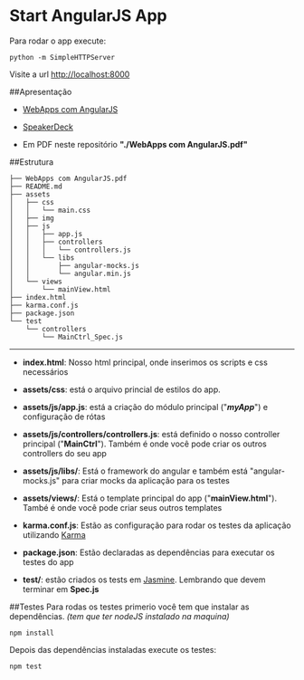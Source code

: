 Start AngularJS App
==================
Para rodar o app execute:

```
python -m SimpleHTTPServer
```
Visite a url [http://localhost:8000](http://localhost:8000)

##Apresentação
- [WebApps com AngularJS](http://vitorleal.github.io/angularjs-talk/)

- [SpeakerDeck](https://speakerdeck.com/vitorleal/webapps-com-angularjs)

- Em PDF neste repositório **"./WebApps com AngularJS.pdf"**



##Estrutura
```
├── WebApps com AngularJS.pdf
├── README.md
├── assets
│   ├── css
│   │   └── main.css
│   ├── img
│   ├── js
│   │   ├── app.js
│   │   ├── controllers
│   │   │   └── controllers.js
│   │   └── libs
│   │       ├── angular-mocks.js
│   │       └── angular.min.js
│   └── views
│       └── mainView.html
├── index.html
├── karma.conf.js
├── package.json
└── test
    └── controllers
        └── MainCtrl_Spec.js
```
***

- **index.html**: Nosso html principal, onde inserimos os scripts e css necessários

- **assets/css**: está o arquivo princial de estilos do app.

- **assets/js/app.js**: está a criação do módulo principal ("***myApp***") e configuração de rótas

- **assets/js/controllers/controllers.js**: está definido o nosso controller principal ("**MainCtrl**"). Também é onde você pode criar os outros controllers do seu app

- **assets/js/libs/**: Está o framework do angular e também está "angular-mocks.js" para criar mocks da aplicação para os testes

- **assets/views/**: Está o template principal do app ("**mainView.html**"). També é onde você pode criar seus outros templates

- **karma.conf.js**: Estão as configuração para rodar os testes da aplicação utilizando [Karma](http://karma-runner.github.io/)

- **package.json**: Estão declaradas as dependências para executar os testes do app

- **test/**: estão criados os tests em [Jasmine](http://pivotal.github.io/jasmine/). Lembrando que devem terminar em **Spec.js**

##Testes
Para rodas os testes primerio você tem que instalar as dependências. *(tem que ter nodeJS instalado na maquina)*

```
npm install
```

Depois das dependências instaladas execute os testes:

```
npm test
```











